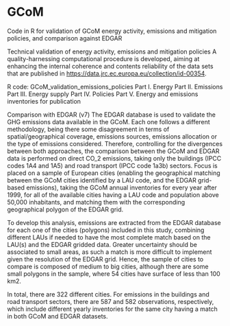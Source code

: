 # GCoM
Code in R for validation of GCoM energy activity, emissions and mitigation policies, and comparison against EDGAR

Technical validation of energy activity, emissions and mitigation policies
A quality-harnessing computational procedure is developed, aiming at enhancing the internal coherence and contents reliability of the data sets that are published in https://data.jrc.ec.europa.eu/collection/id-00354. 

R code: GCoM_validation_emissions_policies
Part I. Energy
Part II. Emissions
Part III. Energy supply
Part IV. Policies
Part V. Energy and emissions inventories for publication

Comparison with EDGAR (v7)
The EDGAR database is used to validate the GHG emissions data available in the GCoM. Each one follows a different methodology, being there some disagreement in terms of spatial/geographical coverage, emissions sources, emissions allocation or the type of emissions considered. Therefore, controlling for the divergences between both approaches, the comparison between the GCoM and EDGAR data is performed on direct CO_2 emissions, taking only the buildings (IPCC codes 1A4 and 1A5) and road transport (IPCC code 1a3b) sectors. Focus is placed on a sample of European cities (enabling the geographical matching between the GCoM cities identified by a LAU code, and the EDGAR grid-based emissions), taking the GCoM annual inventories for every year  after 1999, for all of the available cities having a LAU code and population above 50,000 inhabitants, and matching them with the corresponding geographical polygon of the EDGAR grid.  

To develop this analysis, emissions are extracted from the EDGAR database for each one of the cities (polygons) included in this study, combining different LAUs if needed to have the most complete match based on the LAU(s) and the EDGAR gridded data.  Greater uncertainty should be associated to small areas, as such a match is more difficult to implement given the resolution of the EDGAR grid. Hence, the sample of cities to compare is composed of medium to big cities, although there are some small polygons in the sample, where 54 cities have surface of less than 100 km2.

In total, there are 322 different cities. For emissions in the buildings and road transport sectors, there are 587 and 582 observations, respectively, which include different yearly inventories for the same city having a match in both GCoM and EDGAR datasets.
